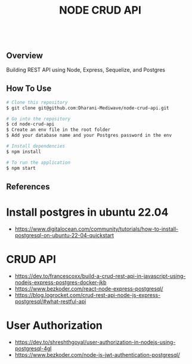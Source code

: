<!--- md file preview shortcut key is shift + ctrl + V --->

<h1 align="center">
  <br>
  <p>NODE CRUD API</p>
  <br/>
</h1>

## Overview
Building REST API using Node, Express, Sequelize, and Postgres

## How To Use

```bash
# Clone this repository
$ git clone git@github.com:Dharani-Mediwave/node-crud-api.git

# Go into the repository
$ cd node-crud-api
$ Create an env file in the root folder
$ Add your database name and your Postgres password in the env

# Install dependencies
$ npm install

# To run the application
$ npm start

```
## References
# Install postgres in ubuntu 22.04
- https://www.digitalocean.com/community/tutorials/how-to-install-postgresql-on-ubuntu-22-04-quickstart

# CRUD API
- https://dev.to/francescoxx/build-a-crud-rest-api-in-javascript-using-nodejs-express-postgres-docker-jkb
- https://www.bezkoder.com/react-node-express-postgresql/
- https://blog.logrocket.com/crud-rest-api-node-js-express-postgresql/#what-restful-api

# User Authorization
- https://dev.to/shreshthgoyal/user-authorization-in-nodejs-using-postgresql-4gl
- https://www.bezkoder.com/node-js-jwt-authentication-postgresql/


